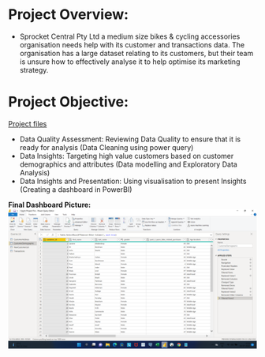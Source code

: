 # Project Overview:

* Sprocket Central Pty Ltd a medium size bikes & cycling accessories organisation needs help with its customer and transactions data. The organisation has a large dataset relating to its customers, but their team is unsure how to effectively analyse it to help optimise its marketing strategy. 

# Project Objective:
[Project files](https://github.com/shoaibhub/KPMG_virtual_internship)
* Data Quality Assessment: Reviewing Data Quality to ensure that it is ready for analysis (Data Cleaning using power query)
* Data Insights: Targeting high value customers based on customer demographics and attributes (Data modelling and Exploratory Data Analysis)
* Data Insights and Presentation: Using visualisation to present Insights (Creating a dashboard in PowerBI)

**Final Dashboard Picture:**
![](/image/Power_Query_Editor.png)
